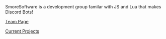 <link rel="shortcut icon" type="image/x-icon" href="favicon.ico">
SmoreSoftware is a development group familar with JS and Lua that makes Discord Bots!

[Team Page](/team.md)

[Current Projects](/projects.md)